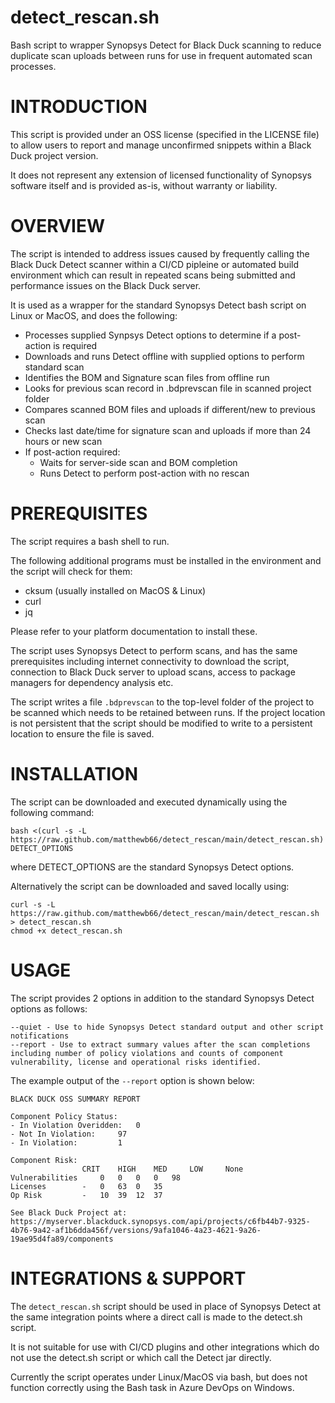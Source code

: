 # detect_rescan.sh 
Bash script to wrapper Synopsys Detect for Black Duck scanning to reduce duplicate scan uploads between runs for use in frequent automated scan processes.

# INTRODUCTION

This script is provided under an OSS license (specified in the LICENSE file) to allow users to report and manage unconfirmed snippets within a Black Duck project version.

It does not represent any extension of licensed functionality of Synopsys software itself and is provided as-is, without warranty or liability.

# OVERVIEW

The script is intended to address issues caused by frequently calling the Black Duck Detect scanner within a CI/CD pipleine or automated build environment which can result in repeated scans being submitted and performance issues on the Black Duck server.

It is used as a wrapper for the standard Synopsys Detect bash script on Linux or MacOS, and does the following:

- Processes supplied Synpsys Detect options to determine if a post-action is required
- Downloads and runs Detect offline with supplied options to perform standard scan
- Identifies the BOM and Signature scan files from offline run
- Looks for previous scan record in .bdprevscan file in scanned project folder
- Compares scanned BOM files and uploads if different/new to previous scan
- Checks last date/time for signature scan and uploads if more than 24 hours or new scan
- If post-action required:
  - Waits for server-side scan and BOM completion
  - Runs Detect to perform post-action with no rescan

# PREREQUISITES

The script requires a bash shell to run.

The following additional programs must be installed in the environment and the script will check for them:

- cksum (usually installed on MacOS & Linux)
- curl
- jq

Please refer to your platform documentation to install these.

The script uses Synopsys Detect to perform scans, and has the same prerequisites including internet connectivity to download the script, connection to Black Duck server to upload scans, access to package managers for dependency analysis etc.

The script writes a file `.bdprevscan` to the top-level folder of the project to be scanned which needs to be retained between runs.
If the project location is not persistent that the script should be modified to write to a persistent location to ensure the file is saved.

# INSTALLATION

The script can be downloaded and executed dynamically using the following command:

    bash <(curl -s -L https://raw.github.com/matthewb66/detect_rescan/main/detect_rescan.sh) DETECT_OPTIONS

where DETECT_OPTIONS are the standard Synopsys Detect options.

Alternatively the script can be downloaded and saved locally using:

    curl -s -L https://raw.github.com/matthewb66/detect_rescan/main/detect_rescan.sh > detect_rescan.sh
    chmod +x detect_rescan.sh

# USAGE

The script provides 2 options in addition to the standard Synopsys Detect options as follows:

    --quiet - Use to hide Synopsys Detect standard output and other script notifications
    --report - Use to extract summary values after the scan completions including number of policy violations and counts of component vulnerability, license and operational risks identified.
    
The example output of the `--report` option is shown below:

    BLACK DUCK OSS SUMMARY REPORT

    Component Policy Status:
    - In Violation Overidden:	0
    - Not In Violation:		97
    - In Violation:			1

    Component Risk:
          			CRIT	HIGH	MED 	LOW 	None
    Vulnerabilities		0	0	0	0	98
    Licenses		-	0	63	0	35
    Op Risk			-	10	39	12	37

    See Black Duck Project at:
    https://myserver.blackduck.synopsys.com/api/projects/c6fb44b7-9325-4b76-9a42-af1b6dda456f/versions/9afa1046-4a23-4621-9a26-19ae95d4fa89/components

# INTEGRATIONS & SUPPORT

The `detect_rescan.sh` script should be used in place of Synopsys Detect at the same integration points where a direct call is made to the detect.sh script.

It is not suitable for use with CI/CD plugins and other integrations which do not use the detect.sh script or which call the Detect jar directly.

Currently the script operates under Linux/MacOS via bash, but does not function correctly using the Bash task in Azure DevOps on Windows.
